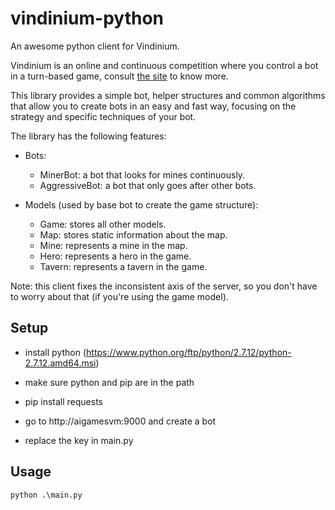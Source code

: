 # vindinium-python

An awesome python client for Vindinium.

Vindinium is an online and continuous competition where you control a bot in a turn-based game, consult [the site](http://vindinium.org) to know more.

This library provides a simple bot, helper structures and common algorithms that allow you to create bots in an easy and fast way, focusing on the strategy and specific techniques of your bot.

The library has the following features:

- Bots:
  - MinerBot: a bot that looks for mines continuously.
  - AggressiveBot: a bot that only goes after other bots.

- Models (used by base bot to create the game structure):
  - Game: stores all other models.
  - Map: stores static information about the map.
  - Mine: represents a mine in the map.
  - Hero: represents a hero in the game.
  - Tavern: represents a tavern in the game.

Note: this client fixes the inconsistent axis of the server, so you don't have to worry about that (if you're using the game model).

## Setup

- install python (https://www.python.org/ftp/python/2.7.12/python-2.7.12.amd64.msi)
- make sure python and pip are in the path
- pip install requests

- go to http://aigamesvm:9000 and create a bot
- replace the key in main.py

## Usage

    python .\main.py